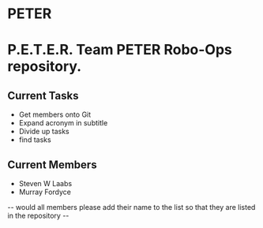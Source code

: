 # PETER
P.E.T.E.R.
Team PETER Robo-Ops repository.
===============================

Current Tasks
-------------
* Get members onto Git
* Expand acronym in subtitle
* Divide up tasks
* find tasks

Current Members
---------------
* Steven W Laabs
* Murray Fordyce

-- would all members please add their name to the list so that they are listed in the repository --